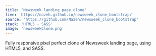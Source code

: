 ```yaml
---
title: "Newsweek landing page clone"
live: 'https://nazeh.github.io/newsweek_clone_bootstrap/'
source: 'https://github.com/Nazeh/newsweek_clone_bootstrap'
stack: 'HTML5 - SASS'
image: 'newsweekClone.png'
---
```


Fully responsive pixel perfect clone of Newsweek landing page, using HTML5, and SASS.
